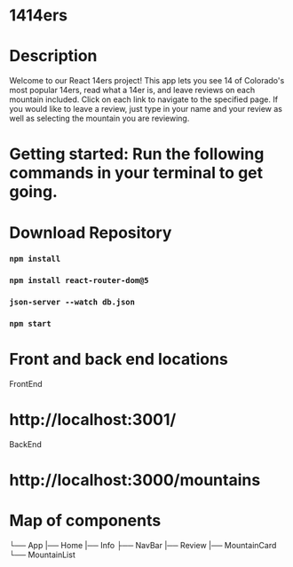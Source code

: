 # 1414ers

# Description

Welcome to our React 14ers project! This app lets you see 14 of Colorado's most popular 14ers, read what a 14er is, and leave reviews on each mountain included. Click on each link to navigate to the specified page. If you would like to leave a review, just type in your name and your review as well as selecting the mountain you are reviewing.

# Getting started: Run the following commands in your terminal to get going.

# Download Repository

### `npm install`

### `npm install react-router-dom@5`

### `json-server --watch db.json`

### `npm start`

# Front and back end locations

FrontEnd

# http://localhost:3001/

BackEnd

# http://localhost:3000/mountains

# Map of components

└── App
|── Home
|── Info
├── NavBar
|── Review
|── MountainCard
└── MountainList
